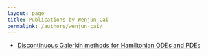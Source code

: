 ```yaml
---
layout: page
title: Publications by Wenjun Cai
permalink: /authors/wenjun-cai/
---
```


- [Discontinuous Galerkin methods for Hamiltonian ODEs and PDEs](../../discontinuous-galerkin-methods-for-hamiltonian-odes-and-pdes)

